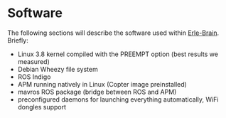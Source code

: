 # Software

The following sections will describe the software used within [Erle-Brain](http:/erlerobotics.com/blog/erle-brain). Briefly:

- Linux 3.8 kernel compiled with the PREEMPT option (best results we measured)
- Debian Wheezy file system
- ROS Indigo
- APM running natively in Linux (Copter image preinstalled)
- mavros ROS package (bridge between ROS and APM)
- preconfigured daemons for launching everything automatically, WiFi dongles support